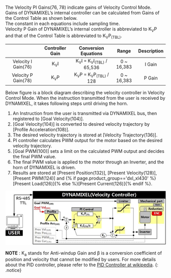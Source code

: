 The Velocity PI Gains(76, 78) indicate gains of Velocity Control Mode.  
Gains of DYNAMIXEL’s internal controller can be calculated from Gains of the Control Table as shown below.  
The constant in each equations include sampling time.  
Velocity P Gain of DYNAMIXEL’s internal controller is abbreviated to K<sub>V</sub>P and that of the Control Table is abbreviated to K<sub>V</sub>P<sub>(TBL)</sub>.

|                     | Controller Gain |                   Conversion Equations                   |   Range    | Description |
|:-------------------:|:---------------:|:--------------------------------------------------------:|:----------:|:-----------:|
| Velocity I Gain(76) | K<sub>V</sub>I  | K<sub>V</sub>I = K<sub>V</sub>I<sub>(TBL)</sub> / 65,536 | 0 ~ 16,383 |   I Gain    |
| Velocity P Gain(78) | K<sub>V</sub>P  |  K<sub>V</sub>P = K<sub>V</sub>P<sub>(TBL)</sub> / 128   | 0 ~ 16,383 |   P Gain    |

Below figure is a block diagram describing the velocity controller in Velocity Control Mode. When the instruction transmitted from the user is received by DYNAMIXEL, it takes following steps until driving the horn.
1. An Instruction from the user is transmitted via DYNAMIXEL bus, then registered to [Goal Velocity(104)].
2. [Goal Velocity(104)] is converted to desired velocity trajectory by [Profile Acceleration(108)].
3. The desired velocity trajectory is stored at [Velocity Trajectory(136)].
4. PI controller calculates PWM output for the motor based on the desired velocity trajectory.
5. [Goal PWM(100)] sets a limit on the calculated PWM output and decides the final PWM value.
6. The final PWM value is applied to the motor through an Inverter, and the horn of DYNAMIXEL is driven.
7. Results are stored at [Present Position(132)], [Present Velocity(128)], [Present PWM(124)] and {% if page.product_group=='dxl_xl430' %}[Present Load(126)]{% else %}[Present Current(126)]{% endif %}.

![](/assets/images/dxl/velocity_controller_pi_gain.jpg)


**NOTE** : K<sub>a</sub> stands for Anti-windup Gain and &beta; is a conversion coefficient of position and velocity that cannot be modified by users. For more details about the PID controller, please refer to the [PID Controller at wikipedia](http://en.wikipedia.org/wiki/PID_controller).
{: .notice}

